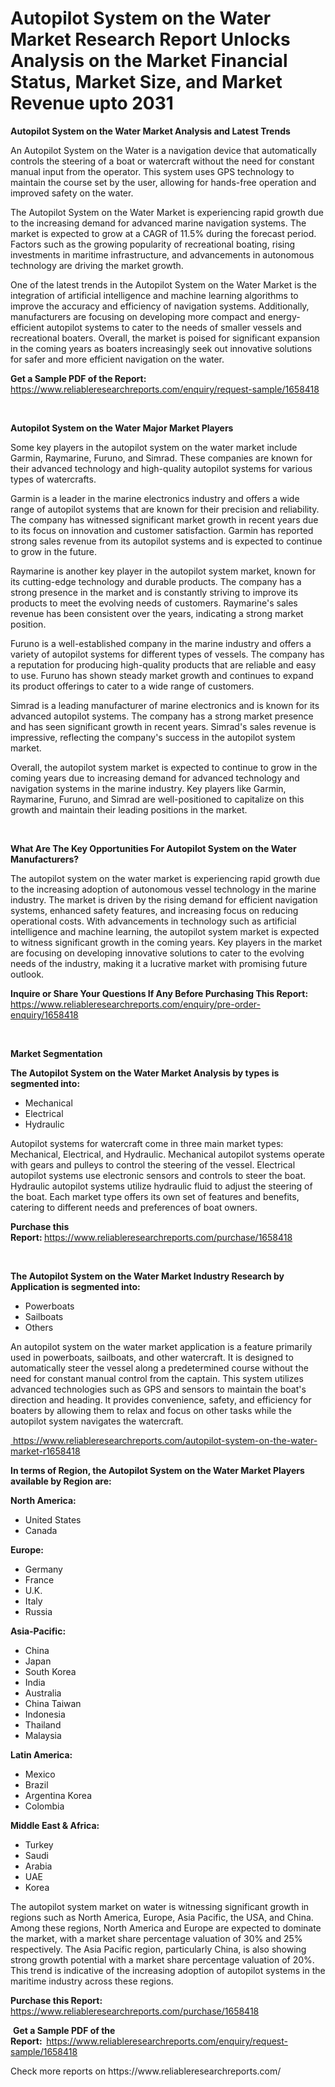 <p><h1>Autopilot System on the Water Market Research Report Unlocks Analysis on the Market Financial Status, Market Size, and Market Revenue upto 2031</h1></p><p><strong>Autopilot System on the Water Market Analysis and Latest Trends</strong></p>
<p><p>An Autopilot System on the Water is a navigation device that automatically controls the steering of a boat or watercraft without the need for constant manual input from the operator. This system uses GPS technology to maintain the course set by the user, allowing for hands-free operation and improved safety on the water.</p><p>The Autopilot System on the Water Market is experiencing rapid growth due to the increasing demand for advanced marine navigation systems. The market is expected to grow at a CAGR of 11.5% during the forecast period. Factors such as the growing popularity of recreational boating, rising investments in maritime infrastructure, and advancements in autonomous technology are driving the market growth.</p><p>One of the latest trends in the Autopilot System on the Water Market is the integration of artificial intelligence and machine learning algorithms to improve the accuracy and efficiency of navigation systems. Additionally, manufacturers are focusing on developing more compact and energy-efficient autopilot systems to cater to the needs of smaller vessels and recreational boaters. Overall, the market is poised for significant expansion in the coming years as boaters increasingly seek out innovative solutions for safer and more efficient navigation on the water.</p></p>
<p><strong>Get a Sample PDF of the Report:&nbsp;</strong> <a href="https://www.reliableresearchreports.com/enquiry/request-sample/1658418">https://www.reliableresearchreports.com/enquiry/request-sample/1658418</a></p>
<p>&nbsp;</p>
<p><strong>Autopilot System on the Water Major Market Players</strong></p>
<p><p>Some key players in the autopilot system on the water market include Garmin, Raymarine, Furuno, and Simrad. These companies are known for their advanced technology and high-quality autopilot systems for various types of watercrafts.</p><p>Garmin is a leader in the marine electronics industry and offers a wide range of autopilot systems that are known for their precision and reliability. The company has witnessed significant market growth in recent years due to its focus on innovation and customer satisfaction. Garmin has reported strong sales revenue from its autopilot systems and is expected to continue to grow in the future.</p><p>Raymarine is another key player in the autopilot system market, known for its cutting-edge technology and durable products. The company has a strong presence in the market and is constantly striving to improve its products to meet the evolving needs of customers. Raymarine's sales revenue has been consistent over the years, indicating a strong market position.</p><p>Furuno is a well-established company in the marine industry and offers a variety of autopilot systems for different types of vessels. The company has a reputation for producing high-quality products that are reliable and easy to use. Furuno has shown steady market growth and continues to expand its product offerings to cater to a wide range of customers.</p><p>Simrad is a leading manufacturer of marine electronics and is known for its advanced autopilot systems. The company has a strong market presence and has seen significant growth in recent years. Simrad's sales revenue is impressive, reflecting the company's success in the autopilot system market.</p><p>Overall, the autopilot system market is expected to continue to grow in the coming years due to increasing demand for advanced technology and navigation systems in the marine industry. Key players like Garmin, Raymarine, Furuno, and Simrad are well-positioned to capitalize on this growth and maintain their leading positions in the market.</p></p>
<p>&nbsp;</p>
<p><strong>What Are The Key Opportunities For Autopilot System on the Water Manufacturers?</strong></p>
<p><p>The autopilot system on the water market is experiencing rapid growth due to the increasing adoption of autonomous vessel technology in the marine industry. The market is driven by the rising demand for efficient navigation systems, enhanced safety features, and increasing focus on reducing operational costs. With advancements in technology such as artificial intelligence and machine learning, the autopilot system market is expected to witness significant growth in the coming years. Key players in the market are focusing on developing innovative solutions to cater to the evolving needs of the industry, making it a lucrative market with promising future outlook.</p></p>
<p><strong>Inquire or Share Your Questions If Any Before Purchasing This Report:</strong> <a href="https://www.reliableresearchreports.com/enquiry/pre-order-enquiry/1658418">https://www.reliableresearchreports.com/enquiry/pre-order-enquiry/1658418</a></p>
<p>&nbsp;</p>
<p><strong>Market Segmentation</strong></p>
<p><strong>The Autopilot System on the Water Market Analysis by types is segmented into:</strong></p>
<p><ul><li>Mechanical</li><li>Electrical</li><li>Hydraulic</li></ul></p>
<p><p>Autopilot systems for watercraft come in three main market types: Mechanical, Electrical, and Hydraulic. Mechanical autopilot systems operate with gears and pulleys to control the steering of the vessel. Electrical autopilot systems use electronic sensors and controls to steer the boat. Hydraulic autopilot systems utilize hydraulic fluid to adjust the steering of the boat. Each market type offers its own set of features and benefits, catering to different needs and preferences of boat owners.</p></p>
<p><strong>Purchase this Report:&nbsp;</strong><a href="https://www.reliableresearchreports.com/purchase/1658418">https://www.reliableresearchreports.com/purchase/1658418</a></p>
<p>&nbsp;</p>
<p><strong>The Autopilot System on the Water Market Industry Research by Application is segmented into:</strong></p>
<p><ul><li>Powerboats</li><li>Sailboats</li><li>Others</li></ul></p>
<p><p>An autopilot system on the water market application is a feature primarily used in powerboats, sailboats, and other watercraft. It is designed to automatically steer the vessel along a predetermined course without the need for constant manual control from the captain. This system utilizes advanced technologies such as GPS and sensors to maintain the boat's direction and heading. It provides convenience, safety, and efficiency for boaters by allowing them to relax and focus on other tasks while the autopilot system navigates the watercraft.</p></p>
<p><a href="https://www.reliableresearchreports.com/autopilot-system-on-the-water-market-r1658418">&nbsp;https://www.reliableresearchreports.com/autopilot-system-on-the-water-market-r1658418</a></p>
<p><strong>In terms of Region, the Autopilot System on the Water Market Players available by Region are:</strong></p>
<p>
    <p> <strong> North America: </strong>
        <ul>
            <li>United States</li>
            <li>Canada</li>
        </ul>
        </p> 
    <p> <strong> Europe: </strong>
        <ul>
            <li>Germany</li>
            <li>France</li>
            <li>U.K.</li>
            <li>Italy</li>
            <li>Russia</li>
        </ul>
        </p> 
    <p> <strong> Asia-Pacific: </strong>
        <ul>
            <li>China</li>
            <li>Japan</li>
            <li>South Korea</li>
            <li>India</li>
            <li>Australia</li>
            <li>China Taiwan</li>
            <li>Indonesia</li>
            <li>Thailand</li>
            <li>Malaysia</li>
        </ul>
        </p> 
    <p> <strong> Latin America: </strong>
        <ul>
            <li>Mexico</li>
            <li>Brazil</li>
            <li>Argentina Korea</li>
            <li>Colombia</li>
        </ul>
        </p> 
    <p> <strong> Middle East & Africa: </strong>
        <ul>
            <li>Turkey</li>
            <li>Saudi</li>
            <li>Arabia</li>
            <li>UAE</li>
            <li>Korea</li>
        </ul>
    </p>
    </p>
<p><p>The autopilot system market on water is witnessing significant growth in regions such as North America, Europe, Asia Pacific, the USA, and China. Among these regions, North America and Europe are expected to dominate the market, with a market share percentage valuation of 30% and 25% respectively. The Asia Pacific region, particularly China, is also showing strong growth potential with a market share percentage valuation of 20%. This trend is indicative of the increasing adoption of autopilot systems in the maritime industry across these regions.</p></p>
<p><strong>Purchase this Report: </strong><a href="https://www.reliableresearchreports.com/purchase/1658418">https://www.reliableresearchreports.com/purchase/1658418</a></p>
<p>&nbsp;<strong>Get a Sample PDF of the Report:&nbsp;&nbsp;</strong><a href="https://www.reliableresearchreports.com/enquiry/request-sample/1658418">https://www.reliableresearchreports.com/enquiry/request-sample/1658418</a></p>
<p><strong></strong></p>
<p>Check more reports on https://www.reliableresearchreports.com/</p>